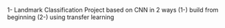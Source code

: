 1- Landmark Classification Project based on CNN in 2 ways 
       (1-) build from beginning
       (2-) using transfer learning
